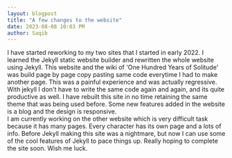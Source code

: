```yaml
---
layout: blogpost
title: "A few changes to the website"
date: 2023-08-08 10:03 PM
author: Saqib
---
```

I have started reworking to my two sites that I started in early 2022. I learned the Jekyll static website builder and rewritten the whole website using Jekyll. This website and the wiki of 'One Hundred Years of Solitude' was build page by page copy pasting same code everytime I had to make another page. This was a painful experience and was actually regressive.  
With jekyll I don't have to write the same code again and again, and its quite productive as well. I have rebuilt this site in no time retaining the same theme that was being used before. Some new features added in the website is a blog and the design is responsive.  
I am currently working on the other website which is very difficult task because it has many pages. Every character has its own page and a lots of info. Before Jekyll making this site was a nightmare, but now I can use some of the cool features of Jekyll to pace things up. Really hoping to complete the site soon. Wish me luck. 